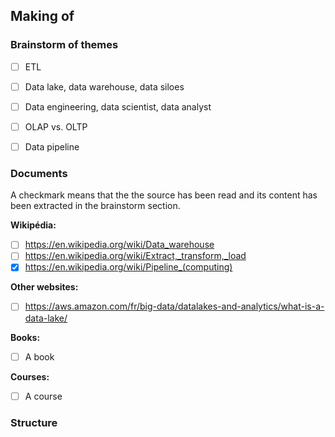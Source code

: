 


## Making of

### Brainstorm of themes

- [ ] ETL
- [ ] Data lake, data warehouse, data siloes
- [ ] Data engineering, data scientist, data analyst
- [ ] OLAP vs. OLTP
- [ ] Data pipeline


### Documents

A checkmark means that the the source has been read and its content has been extracted in the brainstorm section.

**Wikipédia:**

- [ ] https://en.wikipedia.org/wiki/Data_warehouse
- [ ] https://en.wikipedia.org/wiki/Extract,_transform,_load
- [x] https://en.wikipedia.org/wiki/Pipeline_(computing)

**Other websites:**

- [ ] https://aws.amazon.com/fr/big-data/datalakes-and-analytics/what-is-a-data-lake/

**Books:**

- [ ] A book

**Courses:**

- [ ] A course

### Structure